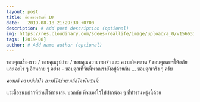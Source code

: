 ```yaml
---
layout: post
title: ย้อนของวันที่ 18
date:   2019-08-18 21:29:30 +0700
description: # Add post description (optional)
img: https://res.cloudinary.com/sdees-reallife/image/upload/a_0/v1566318042/587814588.031848.jpg # Add image post (optional)
tags: [2019-08]
author: # Add name author (optional)
---
```

ขอบคุณเรื่องราว / ขอบคุณรูปถ่าย / ขอบคุณความทรงจำ และ ความผิดพลาด / ขอบคุณการให้อภัย และ อะไร ๆ อีกหลาย ๆ อย่าง - ขอบคุณที่วันนี้พวกเรายังอยู่ด้วยกัน ... ขอบคุณจริง ๆ ครับ

<i class="fa fa-child" style="color:plum"></i>

*ความดี ความมีน้ำใจ การที่ได้ช่วยเหลือใครในวันนี้*:

แวะซื้อขนมฝากที่บ้านไว้ทานเล่น บวกกับ ที่จะเอาไว้ไปฝากน้อง ๆ ที่ทำงานพรุ่งนี้ด้วย
